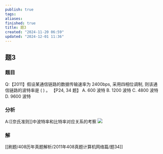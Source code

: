 ```yaml
---
publish: true
tags: 
aliases: 
finished: true
title: 题3
created: "2024-11-20 06:59"
updated: "2024-12-01 11:36"
---
```

## 题3
### 题目
Q:【2011】假设某通信链路的数据传输速率为 2400bps, 采用四相位调制, 则该通信链路的波特率是 ( ) 。 【P24, 34 题】
A. 600 波特 
B. 1200 波特 
C. 4800 波特 
D. 9600 波特
### 分析
A:[[奈氏准则]]中波特率和比特率对应关系的考察
![](https://img.hwenyi.tech/202412011935032.webp)
### 解
[[刷题/408历年真题解析/2011年408真题计算机网络篇/题34]]